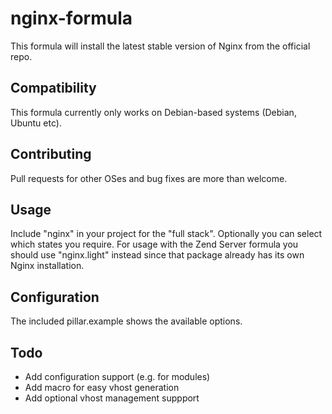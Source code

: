 # nginx-formula

This formula will install the latest stable version of Nginx from the official repo.

## Compatibility

This formula currently only works on Debian-based systems (Debian, Ubuntu etc).

## Contributing

Pull requests for other OSes and bug fixes are more than welcome.

## Usage

Include "nginx" in your project for the "full stack". Optionally you can select which states you require.
For usage with the Zend Server formula you should use "nginx.light" instead since that package already has its own Nginx installation.

## Configuration

The included pillar.example shows the available options.

## Todo

- Add configuration support (e.g. for modules)
- Add macro for easy vhost generation
- Add optional vhost management suppport
